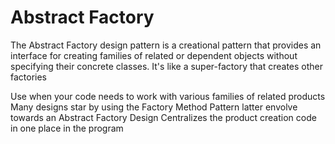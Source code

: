 # Abstract Factory
The Abstract Factory design pattern is a creational pattern that provides an interface for creating families of related or dependent objects without specifying their concrete classes. It's like a super-factory that creates other factories


Use when your code needs to work with various families of related products
Many designs star by using the Factory Method Pattern latter envolve towards an Abstract Factory Design
Centralizes the product creation code in one place in the program


